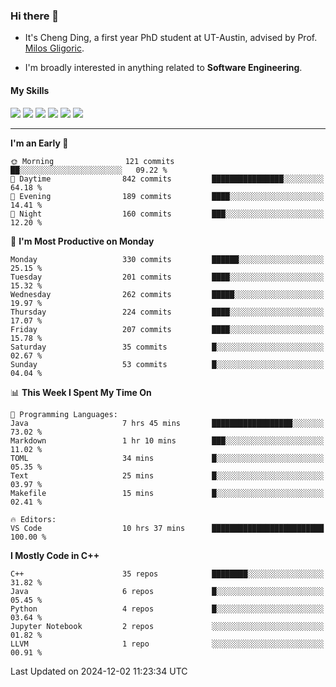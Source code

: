 ### Hi there 👋

* It's Cheng Ding, a first year PhD student at UT-Austin, advised by Prof. [Milos Gligoric](https://users.ece.utexas.edu/~gligoric/).

* I'm broadly interested in anything related to **Software Engineering**.

#### My Skills

![](https://img.shields.io/badge/C++-65318e?logo=cplusplus&logoColor=fff)
![](https://img.shields.io/badge/Python-3e74a2?logo=python&logoColor=fff)
![](https://img.shields.io/badge/C-5654a2?logo=c&logoColor=fff)
![](https://img.shields.io/badge/Go-00aaff?logo=go&logoColor=fff)
![](https://img.shields.io/badge/Docker-0088ff?logo=docker&logoColor=fff)
![](https://img.shields.io/badge/Apache-D22128?logo=apache&logoColor=fff)

---
<!--START_SECTION:waka-->
**I'm an Early 🐤** 

```text
🌞 Morning                121 commits         ██░░░░░░░░░░░░░░░░░░░░░░░   09.22 % 
🌆 Daytime                842 commits         ████████████████░░░░░░░░░   64.18 % 
🌃 Evening                189 commits         ████░░░░░░░░░░░░░░░░░░░░░   14.41 % 
🌙 Night                  160 commits         ███░░░░░░░░░░░░░░░░░░░░░░   12.20 % 
```
📅 **I'm Most Productive on Monday** 

```text
Monday                   330 commits         ██████░░░░░░░░░░░░░░░░░░░   25.15 % 
Tuesday                  201 commits         ████░░░░░░░░░░░░░░░░░░░░░   15.32 % 
Wednesday                262 commits         █████░░░░░░░░░░░░░░░░░░░░   19.97 % 
Thursday                 224 commits         ████░░░░░░░░░░░░░░░░░░░░░   17.07 % 
Friday                   207 commits         ████░░░░░░░░░░░░░░░░░░░░░   15.78 % 
Saturday                 35 commits          █░░░░░░░░░░░░░░░░░░░░░░░░   02.67 % 
Sunday                   53 commits          █░░░░░░░░░░░░░░░░░░░░░░░░   04.04 % 
```


📊 **This Week I Spent My Time On** 

```text
💬 Programming Languages: 
Java                     7 hrs 45 mins       ██████████████████░░░░░░░   73.02 % 
Markdown                 1 hr 10 mins        ███░░░░░░░░░░░░░░░░░░░░░░   11.02 % 
TOML                     34 mins             █░░░░░░░░░░░░░░░░░░░░░░░░   05.35 % 
Text                     25 mins             █░░░░░░░░░░░░░░░░░░░░░░░░   03.97 % 
Makefile                 15 mins             █░░░░░░░░░░░░░░░░░░░░░░░░   02.41 % 

🔥 Editors: 
VS Code                  10 hrs 37 mins      █████████████████████████   100.00 % 
```

**I Mostly Code in C++** 

```text
C++                      35 repos            ████████░░░░░░░░░░░░░░░░░   31.82 % 
Java                     6 repos             █░░░░░░░░░░░░░░░░░░░░░░░░   05.45 % 
Python                   4 repos             █░░░░░░░░░░░░░░░░░░░░░░░░   03.64 % 
Jupyter Notebook         2 repos             ░░░░░░░░░░░░░░░░░░░░░░░░░   01.82 % 
LLVM                     1 repo              ░░░░░░░░░░░░░░░░░░░░░░░░░   00.91 % 
```




 Last Updated on 2024-12-02 11:23:34 UTC
<!--END_SECTION:waka-->

